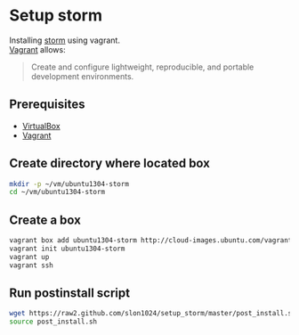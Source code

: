 Setup storm
=========

Installing [storm] using vagrant.  
[Vagrant] allows:
> Create and configure lightweight,
> reproducible, 
> and portable development environments.
  

## Prerequisites
 - [VirtualBox]
 - [Vagrant]

## Create directory where located box
```sh
mkdir -p ~/vm/ubuntu1304-storm
cd ~/vm/ubuntu1304-storm
```

## Create a box
```sh
vagrant box add ubuntu1304-storm http://cloud-images.ubuntu.com/vagrant/raring/current/raring-server-cloudimg-i386-vagrant-disk1.box
vagrant init ubuntu1304-storm
vagrant up
vagrant ssh
```

## Run postinstall script
```sh
wget https://raw2.github.com/slon1024/setup_storm/master/post_install.sh
source post_install.sh 
```
[VirtualBox]:https://www.virtualbox.org/
[storm]:http://storm.incubator.apache.org/
[vagrant]:http://www.vagrantup.com/
